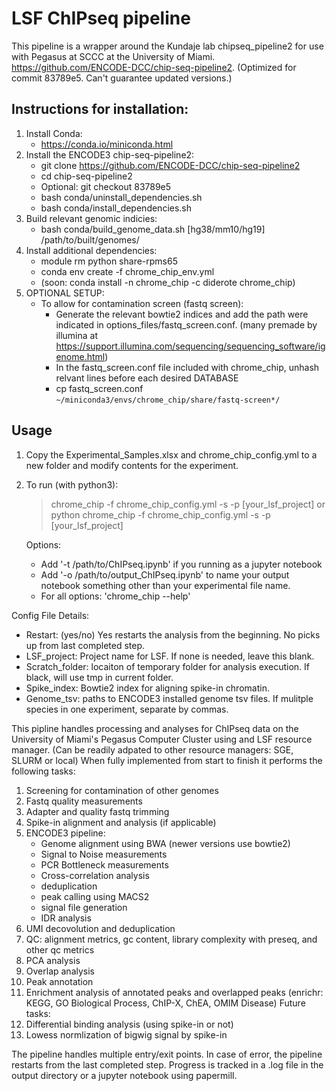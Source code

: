 # LSF ChIPseq pipeline

This pipeline is a wrapper around the Kundaje lab chipseq_pipeline2 for use with Pegasus at SCCC at the University of Miami.
https://github.com/ENCODE-DCC/chip-seq-pipeline2.  (Optimized for commit 83789e5. Can't guarantee updated versions.)

## Instructions for installation:

1. Install Conda:
	- https://conda.io/miniconda.html
2. Install the ENCODE3 chip-seq-pipeline2:
	- git clone https://github.com/ENCODE-DCC/chip-seq-pipeline2
	- cd chip-seq-pipeline2
	- Optional: git checkout 83789e5
	- bash conda/uninstall_dependencies.sh
	- bash conda/install_dependencies.sh
3. Build relevant genomic indicies:
	- bash conda/build_genome_data.sh [hg38/mm10/hg19] /path/to/built/genomes/
4. Install additional dependencies:
	- module rm python share-rpms65
	- conda env create -f chrome_chip_env.yml
	- (soon: conda install -n chrome_chip -c diderote chrome_chip)
5. OPTIONAL SETUP:
	- To allow for contamination screen (fastq screen):
		- Generate the relevant bowtie2 indices and add the path were indicated in options_files/fastq_screen.conf. (many premade by illumina at https://support.illumina.com/sequencing/sequencing_software/igenome.html)
		- In the fastq_screen.conf file included with chrome_chip, unhash relvant lines before each desired DATABASE
		- cp fastq_screen.conf `~/miniconda3/envs/chrome_chip/share/fastq-screen*/`

## Usage

1. Copy the Experimental_Samples.xlsx and chrome_chip_config.yml to a new folder and modify contents for the experiment. 
2. To run (with python3):
	> chrome_chip -f chrome_chip_config.yml -s -p [your_lsf_project]
	or 
	> python chrome_chip -f chrome_chip_config.yml -s -p [your_lsf_project]

	Options: 
	- Add '-t /path/to/ChIPseq.ipynb' if you running as a jupyter notebook
	- Add '-o /path/to/output_ChIPseq.ipynb' to name your output notebook something other than your experimental file name.
	- For all options: 'chrome_chip --help'

Config File Details:
* Restart: (yes/no) Yes restarts the analysis from the beginning.  No picks up from last completed step.
* LSF_project: Project name for LSF.  If none is needed, leave this blank.
* Scratch_folder: locaiton of temporary folder for analysis execution.  If black, will use tmp in current folder.
* Spike_index: Bowtie2 index for aligning spike-in chromatin.
* Genome_tsv: paths to ENCODE3 installed genome tsv files.  If mulitple species in one experiment, separate by commas.

This pipline handles processing and analyses for ChIPseq data on the University of Miami's Pegasus Computer Cluster using and LSF resource manager.  (Can be readily adpated to other resource managers: SGE, SLURM or local)  When fully implemented from start to finish it performs the following tasks:

1. Screening for contamination of other genomes
2. Fastq quality measurements
3. Adapter and quality fastq trimming
4. Spike-in alignment and analysis (if applicable)
5. ENCODE3 pipeline:
	- Genome alignment using BWA (newer versions use bowtie2)
	- Signal to Noise measurements
	- PCR Bottleneck measurements
	- Cross-correlation analysis
	- deduplication
	- peak calling using MACS2
	- signal file generation
	- IDR analysis
6. UMI decovolution and deduplication
7. QC: alignment metrics, gc content, library complexity with preseq, and other qc metrics
8. PCA analysis
9. Overlap analysis
9. Peak annotation
10. Enrichment analysis of annotated peaks and overlapped peaks (enrichr: KEGG, GO Biological Process, ChIP-X, ChEA, OMIM Disease)
Future tasks:
11. Differential binding analysis (using spike-in or not)
12. Lowess normlization of bigwig signal by spike-in

The pipeline handles multiple entry/exit points.  In case of error, the pipeline restarts from the last completed step. Progress is tracked in a .log file in the output directory or a jupyter notebook using papermill.


